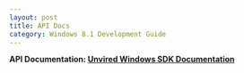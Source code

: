 ```yaml
---
layout: post
title: API Docs
category: Windows 8.1 Development Guide
---
```


<div class="message">
<strong>API Documentation: </string><a href="http://developer.unvired.com/docs/Windows/index.html" target="_blank">Unvired Windows SDK Documentation</a>
</div>